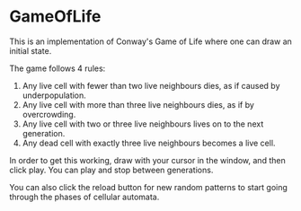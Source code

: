 # GameOfLife
This is an implementation of Conway's Game of Life where one can draw an initial state.

The game follows 4 rules:
1. Any live cell with fewer than two live neighbours dies, as if caused by underpopulation.
2. Any live cell with more than three live neighbours dies, as if by overcrowding.
3. Any live cell with two or three live neighbours lives on to the next generation.
4. Any dead cell with exactly three live neighbours becomes a live cell.

In order to get this working, draw with your cursor in the window, and then click play. You can play and stop between generations.

You can also click the reload button for new random patterns to start going through the phases of cellular automata.
